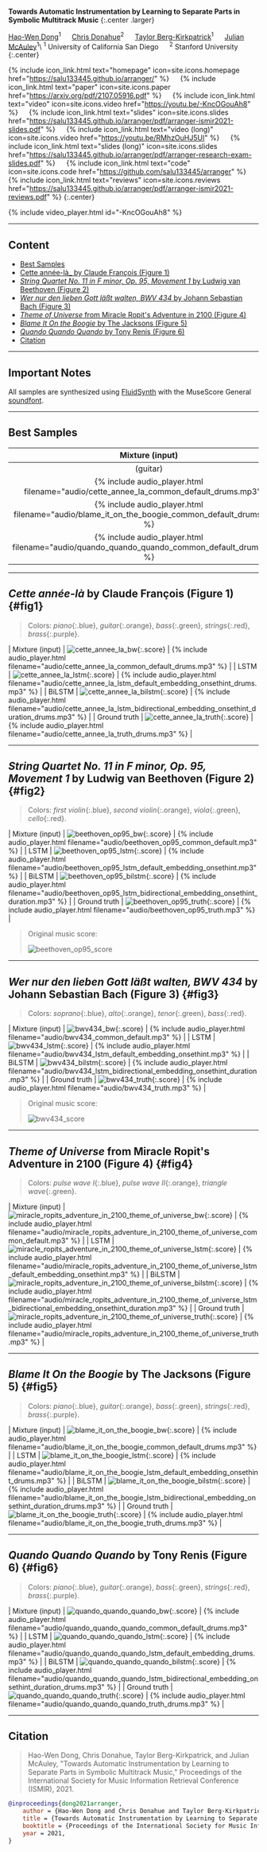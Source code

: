 __Towards Automatic Instrumentation by Learning to Separate Parts in Symbolic Multitrack Music__
{:.center .larger}

[Hao-Wen Dong](https://salu133445.github.io/)<sup>1</sup> &emsp;
[Chris Donahue](https://chrisdonahue.com/)<sup>2</sup> &emsp;
[Taylor Berg-Kirkpatrick](https://cseweb.ucsd.edu/~tberg/)<sup>1</sup> &emsp;
[Julian McAuley](https://cseweb.ucsd.edu/~jmcauley/)<sup>1</sup>\\
<sup>1</sup> University of California San Diego &emsp;
<sup>2</sup> Stanford University
{:.center}

{% include icon_link.html text="homepage" icon=site.icons.homepage href="https://salu133445.github.io/arranger/" %} &emsp;
{% include icon_link.html text="paper" icon=site.icons.paper href="https://arxiv.org/pdf/2107.05916.pdf" %} &emsp;
{% include icon_link.html text="video" icon=site.icons.video href="https://youtu.be/-KncOGouAh8" %} &emsp;
{% include icon_link.html text="slides" icon=site.icons.slides href="https://salu133445.github.io/arranger/pdf/arranger-ismir2021-slides.pdf" %} &emsp;
{% include icon_link.html text="video (long)" icon=site.icons.video href="https://youtu.be/RMhzOuHJ5UI" %} &emsp;
{% include icon_link.html text="slides (long)" icon=site.icons.slides href="https://salu133445.github.io/arranger/pdf/arranger-research-exam-slides.pdf" %} &emsp;
{% include icon_link.html text="code" icon=site.icons.code href="https://github.com/salu133445/arranger" %} &emsp;
{% include icon_link.html text="reviews" icon=site.icons.reviews href="https://salu133445.github.io/arranger/pdf/arranger-ismir2021-reviews.pdf" %}
{:.center}

{% include video_player.html id="-KncOGouAh8" %}

---

## Content

- [Best Samples](#best-samples)
- [Cette année-là_ by Claude François (Figure 1)](#fig1)
- [_String Quartet No. 11 in F minor, Op. 95, Movement 1_ by Ludwig van Beethoven (Figure 2)](#fig2)
- [_Wer nur den lieben Gott läßt walten, BWV 434_ by Johann Sebastian Bach (Figure 3)](#fig3)
- [_Theme of Universe_ from Miracle Ropit's Adventure in 2100 (Figure 4)](#fig4)
- [_Blame It On the Boogie_ by The Jacksons (Figure 5)](#fig5)
- [_Quando Quando Quando_ by Tony Renis (Figure 6)](#fig6)
- [Citation](#citation)

---

## Important Notes

All samples are synthesized using [FluidSynth](https://www.fluidsynth.org/) with the MuseScore General [soundfont](https://musescore.org/en/handbook/3/soundfonts-and-sfz-files).

---

## Best Samples

<div class="table-wrapper" markdown="block">

| Mixture (input) | Predicted instrumentation (output) |
|:-:|:-:|
| (guitar) | (piano, guitar, bass, strings, brass) |
| {% include audio_player.html filename="audio/cette_annee_la_common_default_drums.mp3" %} | {% include audio_player.html filename="audio/cette_annee_la_lstm_bidirectional_embedding_onsethint_duration_drums.mp3" %} |
| {% include audio_player.html filename="audio/blame_it_on_the_boogie_common_default_drums.mp3" %} | {% include audio_player.html filename="audio/blame_it_on_the_boogie_lstm_bidirectional_embedding_onsethint_duration_drums.mp3" %} |
| {% include audio_player.html filename="audio/quando_quando_quando_common_default_drums.mp3" %} | {% include audio_player.html filename="audio/quando_quando_quando_lstm_bidirectional_embedding_onsethint_duration_drums.mp3" %} |

</div>

---

## _Cette année-là_ by Claude François (Figure 1) {#fig1}

> Colors: _piano_{:.blue}, _guitar_{:.orange}, _bass_{:.green}, _strings_{:.red}, _brass_{:.purple}.

<div class="table-wrapper" markdown="block">

| Mixture (input) | ![cette_annee_la_bw](images/cette_annee_la_bw.png){:.score} | {% include audio_player.html filename="audio/cette_annee_la_common_default_drums.mp3" %} |
| LSTM | ![cette_annee_la_lstm](images/cette_annee_la_lstm.png){:.score} | {% include audio_player.html filename="audio/cette_annee_la_lstm_default_embedding_onsethint_drums.mp3" %} |
| BiLSTM | ![cette_annee_la_bilstm](images/cette_annee_la_bilstm.png){:.score} | {% include audio_player.html filename="audio/cette_annee_la_lstm_bidirectional_embedding_onsethint_duration_drums.mp3" %} |
| Ground truth | ![cette_annee_la_truth](images/cette_annee_la_truth.png){:.score} | {% include audio_player.html filename="audio/cette_annee_la_truth_drums.mp3" %} |

</div>

---

## _String Quartet No. 11 in F minor, Op. 95, Movement 1_ by Ludwig van Beethoven (Figure 2) {#fig2}

> Colors: _first violin_{:.blue}, _second violin_{:.orange}, _viola_{:.green}, _cello_{:.red}.

<div class="table-wrapper" markdown="block">

| Mixture (input) | ![beethoven_op95_bw](images/beethoven_op95_bw.png){:.score} | {% include audio_player.html filename="audio/beethoven_op95_common_default.mp3" %} |
| LSTM | ![beethoven_op95_lstm](images/beethoven_op95_lstm.png){:.score} | {% include audio_player.html filename="audio/beethoven_op95_lstm_default_embedding_onsethint.mp3" %} |
| BiLSTM | ![beethoven_op95_bilstm](images/beethoven_op95_bilstm.png){:.score} | {% include audio_player.html filename="audio/beethoven_op95_lstm_bidirectional_embedding_onsethint_duration.mp3" %} |
| Ground truth | ![beethoven_op95_truth](images/beethoven_op95_truth.png){:.score} | {% include audio_player.html filename="audio/beethoven_op95_truth.mp3" %} |

</div>

> Original music score:
>
> ![beethoven_op95_score](images/beethoven_op95_score.png)

---

## _Wer nur den lieben Gott läßt walten, BWV 434_ by Johann Sebastian Bach (Figure 3) {#fig3}

> Colors: _soprano_{:.blue}, _alto_{:.orange}, _tenor_{:.green}, _bass_{:.red}.

<div class="table-wrapper" markdown="block">

| Mixture (input) | ![bwv434_bw](images/bwv434_bw.png){:.score} | {% include audio_player.html filename="audio/bwv434_common_default.mp3" %} |
| LSTM | ![bwv434_lstm](images/bwv434_lstm.png){:.score} | {% include audio_player.html filename="audio/bwv434_lstm_default_embedding_onsethint.mp3" %} |
| BiLSTM | ![bwv434_bilstm](images/bwv434_bilstm.png){:.score} | {% include audio_player.html filename="audio/bwv434_lstm_bidirectional_embedding_onsethint_duration.mp3" %} |
| Ground truth | ![bwv434_truth](images/bwv434_truth.png){:.score} | {% include audio_player.html filename="audio/bwv434_truth.mp3" %} |

</div>

> Original music score:
>
> ![bwv434_score](images/bwv434_score.png)

---

## _Theme of Universe_ from Miracle Ropit's Adventure in 2100 (Figure 4) {#fig4}

> Colors: _pulse wave I_{:.blue}, _pulse wave II_{:.orange}, _triangle wave_{:.green}.

<div class="table-wrapper" markdown="block">

| Mixture (input) | ![miracle_ropits_adventure_in_2100_theme_of_universe_bw](images/miracle_ropits_adventure_in_2100_theme_of_universe_bw.png){:.score} | {% include audio_player.html filename="audio/miracle_ropits_adventure_in_2100_theme_of_universe_common_default.mp3" %} |
| LSTM | ![miracle_ropits_adventure_in_2100_theme_of_universe_lstm](images/miracle_ropits_adventure_in_2100_theme_of_universe_lstm.png){:.score} | {% include audio_player.html filename="audio/miracle_ropits_adventure_in_2100_theme_of_universe_lstm_default_embedding_onsethint.mp3" %} |
| BiLSTM | ![miracle_ropits_adventure_in_2100_theme_of_universe_bilstm](images/miracle_ropits_adventure_in_2100_theme_of_universe_bilstm.png){:.score} | {% include audio_player.html filename="audio/miracle_ropits_adventure_in_2100_theme_of_universe_lstm_bidirectional_embedding_onsethint_duration.mp3" %} |
| Ground truth | ![miracle_ropits_adventure_in_2100_theme_of_universe_truth](images/miracle_ropits_adventure_in_2100_theme_of_universe_truth.png){:.score} | {% include audio_player.html filename="audio/miracle_ropits_adventure_in_2100_theme_of_universe_truth.mp3" %} |

</div>

---

## _Blame It On the Boogie_ by The Jacksons (Figure 5) {#fig5}

> Colors: _piano_{:.blue}, _guitar_{:.orange}, _bass_{:.green}, _strings_{:.red}, _brass_{:.purple}.

<div class="table-wrapper" markdown="block">

| Mixture (input) | ![blame_it_on_the_boogie_bw](images/blame_it_on_the_boogie_bw.png){:.score} | {% include audio_player.html filename="audio/blame_it_on_the_boogie_common_default_drums.mp3" %} |
| LSTM | ![blame_it_on_the_boogie_lstm](images/blame_it_on_the_boogie_lstm.png){:.score} | {% include audio_player.html filename="audio/blame_it_on_the_boogie_lstm_default_embedding_onsethint_drums.mp3" %} |
| BiLSTM | ![blame_it_on_the_boogie_bilstm](images/blame_it_on_the_boogie_bilstm.png){:.score} | {% include audio_player.html filename="audio/blame_it_on_the_boogie_lstm_bidirectional_embedding_onsethint_duration_drums.mp3" %} |
| Ground truth | ![blame_it_on_the_boogie_truth](images/blame_it_on_the_boogie_truth.png){:.score} | {% include audio_player.html filename="audio/blame_it_on_the_boogie_truth_drums.mp3" %} |

</div>

---

## _Quando Quando Quando_ by Tony Renis (Figure 6) {#fig6}

> Colors: _piano_{:.blue}, _guitar_{:.orange}, _bass_{:.green}, _strings_{:.red}, _brass_{:.purple}.

<div class="table-wrapper" markdown="block">

| Mixture (input) | ![quando_quando_quando_bw](images/quando_quando_quando_bw.png){:.score} | {% include audio_player.html filename="audio/quando_quando_quando_common_default_drums.mp3" %} |
| LSTM | ![quando_quando_quando_lstm](images/quando_quando_quando_lstm.png){:.score} | {% include audio_player.html filename="audio/quando_quando_quando_lstm_default_embedding_drums.mp3" %} |
| BiLSTM | ![quando_quando_quando_bilstm](images/quando_quando_quando_bilstm.png){:.score} | {% include audio_player.html filename="audio/quando_quando_quando_lstm_bidirectional_embedding_onsethint_duration_drums.mp3" %} |
| Ground truth | ![quando_quando_quando_truth](images/quando_quando_quando_truth.png){:.score} | {% include audio_player.html filename="audio/quando_quando_quando_truth_drums.mp3" %} |

</div>

---

## Citation

> Hao-Wen Dong, Chris Donahue, Taylor Berg-Kirkpatrick, and Julian McAuley, "Towards Automatic Instrumentation by Learning to Separate Parts in Symbolic Multitrack Music," Proceedings of the International Society for Music Information Retrieval Conference (ISMIR), 2021.

```bibtex
@inproceedings{dong2021arranger,
    author = {Hao-Wen Dong and Chris Donahue and Taylor Berg-Kirkpatrick and Julian McAuley},
    title = {Towards Automatic Instrumentation by Learning to Separate Parts in Symbolic Multitrack Music},
    booktitle = {Proceedings of the International Society for Music Information Retrieval Conference (ISMIR)},
    year = 2021,
}
```
